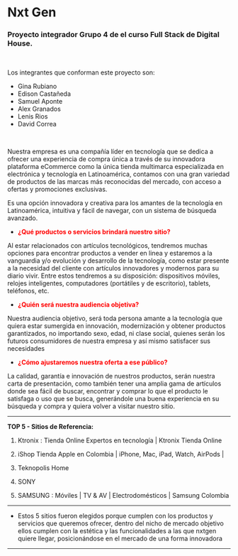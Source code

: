 # Nxt Gen
### Proyecto integrador Grupo 4 de el curso Full Stack de Digital House.
<br>

Los integrantes que conforman este proyecto son: 
- Gina Rubiano 
- Edison Castañeda
- Samuel Aponte
- Alex Granados
- Lenis Rios
- David Correa 

<br>

Nuestra empresa es una compañía líder en tecnología que se dedica a ofrecer una experiencia de compra única a través de su innovadora plataforma eCommerce como la única tienda multimarca especializada en electrónica y tecnología en Latinoamérica, contamos con una gran variedad de productos de las marcas más reconocidas del mercado, con acceso a ofertas y promociones exclusivas.


Es una opción innovadora y creativa para los amantes de la tecnología en Latinoamérica, intuitiva y fácil de navegar, con un sistema de búsqueda avanzado.

- <span style="color:red; font-weight:bold;">¿Qué productos o servicios brindará nuestro sitio?</span>

Al estar relacionados con artículos tecnológicos, tendremos muchas opciones para encontrar productos a vender en linea y estaremos a la vanguardia y/o evolución y desarrollo de la tecnología, como estar presente a la necesidad del cliente con artículos innovadores y modernos para su diario vivir. Entre estos tendremos a su disposición: dispositivos móviles, relojes inteligentes, computadores (portátiles y de escritorio), tablets, teléfonos, etc.

- <span style="color:red; font-weight:bold;">¿Quién será nuestra audiencia objetiva?</span>

Nuestra audiencia objetivo, será toda persona amante a la tecnología que quiera estar sumergida en innovación, modernización y obtener productos garantizados, no importando sexo, edad, ni clase social, quienes serán los futuros consumidores de nuestra empresa y así mismo satisfacer sus necesidades


- <span style="color:red; font-weight:bold;"> ¿Cómo ajustaremos nuestra oferta a ese público?</span>

La calidad, garantía e innovación de nuestros productos, serán nuestra carta de presentación, como también tener una amplia gama de artículos donde sea fácil de buscar, encontrar y comprar lo que el producto le satisfaga o uso que se busca, generándole una buena experiencia en su búsqueda y compra y quiera volver a visitar nuestro sitio.


------------

**TOP 5 - Sitios de Referencia:**

1. Ktronix : Tienda Online Expertos en tecnología | Ktronix Tienda Online

2. iShop Tienda Apple en Colombia | iPhone, Mac, iPad, Watch, AirPods | 

3. Teknopolis Home

4. SONY 

5. SAMSUNG : Móviles | TV & AV | Electrodomésticos | Samsung Colombia

------------


- Estos 5 sitios fueron elegidos porque cumplen con los productos y servicios que queremos ofrecer, dentro del nicho de mercado objetivo ellos cumplen con la estética y las funcionalidades a las que nxtgen quiere llegar, posicionándose en el mercado de una forma innovadora

------------
